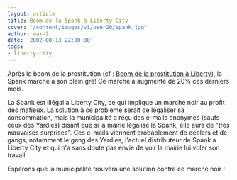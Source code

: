 ```yaml
---
layout: article
title: Boom de la Spank à Liberty City
cover: "/content/images/v1/user20/spank.jpg"
author: max-2
date: '2002-08-13 22:00:00'
tags:
- liberty-city
---
```


Après le boom de la prostitution (cf : [Boom de la prostitution à Liberty](  /2002/08/09/boom-de-la-prostitution-a-liberty/)), la Spank marche à son plein gré! Ce marché a augmenté de 20% ces derniers mois.

La Spank est illégal à Liberty City, ce qui implique un marché noir au profit des mafieux. La solution à ce problème serait de légaliser sa consommation, mais la municipalité a reçu des e-mails anonymes (saufs ceux des Yardies) disant que si la mairie légalise la Spank, elle aura de "très mauvaises surprises". Ces e-mails viennent probablement de dealers et de gangs, notamment le gang des Yardies, l'actuel distributeur de Spank à Liberty City et qui n'a sans doute pas envie de voir la mairie lui voler son travail.

Espérons que la municipalité trouvera une solution contre ce marché noir !

<!--kg-card-end: markdown-->
